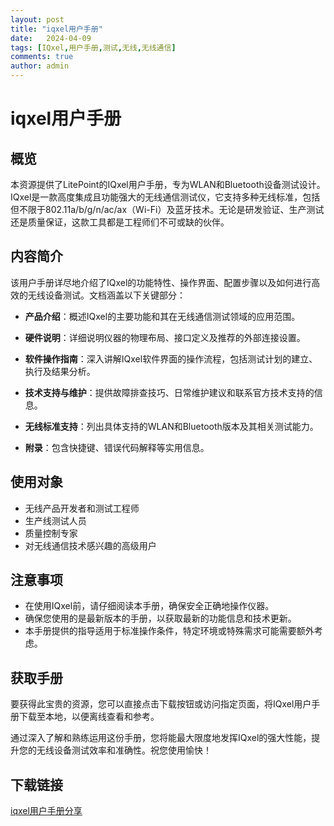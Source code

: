 ```yaml
---
layout: post
title: "iqxel用户手册"
date:   2024-04-09
tags: [IQxel,用户手册,测试,无线,无线通信]
comments: true
author: admin
---
```

# iqxel用户手册

## 概览

本资源提供了LitePoint的IQxel用户手册，专为WLAN和Bluetooth设备测试设计。IQxel是一款高度集成且功能强大的无线通信测试仪，它支持多种无线标准，包括但不限于802.11a/b/g/n/ac/ax（Wi-Fi）及蓝牙技术。无论是研发验证、生产测试还是质量保证，这款工具都是工程师们不可或缺的伙伴。

## 内容简介

该用户手册详尽地介绍了IQxel的功能特性、操作界面、配置步骤以及如何进行高效的无线设备测试。文档涵盖以下关键部分：

- **产品介绍**：概述IQxel的主要功能和其在无线通信测试领域的应用范围。
  
- **硬件说明**：详细说明仪器的物理布局、接口定义及推荐的外部连接设置。
  
- **软件操作指南**：深入讲解IQxel软件界面的操作流程，包括测试计划的建立、执行及结果分析。
  
- **技术支持与维护**：提供故障排查技巧、日常维护建议和联系官方技术支持的信息。
  
- **无线标准支持**：列出具体支持的WLAN和Bluetooth版本及其相关测试能力。
  
- **附录**：包含快捷键、错误代码解释等实用信息。

## 使用对象

- 无线产品开发者和测试工程师
- 生产线测试人员
- 质量控制专家
- 对无线通信技术感兴趣的高级用户

## 注意事项

- 在使用IQxel前，请仔细阅读本手册，确保安全正确地操作仪器。
- 确保您使用的是最新版本的手册，以获取最新的功能信息和技术更新。
- 本手册提供的指导适用于标准操作条件，特定环境或特殊需求可能需要额外考虑。

## 获取手册

要获得此宝贵的资源，您可以直接点击下载按钮或访问指定页面，将IQxel用户手册下载至本地，以便离线查看和参考。

通过深入了解和熟练运用这份手册，您将能最大限度地发挥IQxel的强大性能，提升您的无线设备测试效率和准确性。祝您使用愉快！

## 下载链接

[iqxel用户手册分享](https://pan.quark.cn/s/e8131dcb5ed9)
